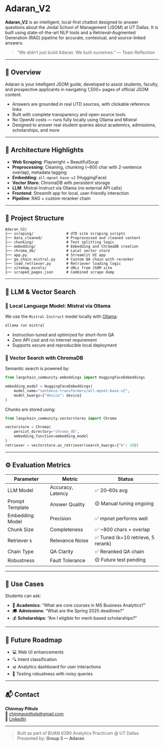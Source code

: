 # Adaran_V2

**Adaran_V2** is an intelligent, local-first chatbot designed to answer questions about the Jindal School of Management (JSOM) at UT Dallas. It is built using state-of-the-art NLP tools and a Retrieval-Augmented Generation (RAG) pipeline for accurate, contextual, and source-linked answers.

> “We didn’t just build Adaran. We built ourselves.” — Team Reflection

---

## 📍 Overview

Adaran is your intelligent JSOM guide, developed to assist students, faculty, and prospective applicants in navigating 1,500+ pages of official JSOM content. 

- Answers are grounded in real UTD sources, with clickable reference links
- Built with complete transparency and open-source tools
- No OpenAI costs — runs fully locally using Ollama and Mistral
- Designed to answer real student queries about academics, admissions, scholarships, and more

---

## 🧱 Architecture Highlights

- **Web Scraping**: Playwright + BeautifulSoup
- **Preprocessing**: Cleaning, chunking (~800 char with 2-sentence overlap), metadata tagging
- **Embedding**: `all-mpnet-base-v2` (HuggingFace)
- **Vector Store**: ChromaDB with persistent storage
- **LLM**: Mistral-Instruct via Ollama (no external API calls)
- **Frontend**: Streamlit app for local, user-friendly interaction
- **Pipeline**: RAG + custom reranker chain

---

## 📁 Project Structure

```
Adaran_V2/
├── scraping/               # UTD site scraping scripts
├── data_cleaned/           # Preprocessed and cleaned content
├── chunking/               # Text splitting logic
├── embedding/              # Embedding and ChromaDB creation
├── chroma_db/              # Local vector store
├── app.py                  # Streamlit UI app
├── qa_chain_mistral.py     # Custom QA chain with reranker
├── load_retriever.py       # Retriever loading logic
├── sitemap_excels/         # URLs from JSOM site
├── scraped_pages.json      # Combined scrape dump
```

---

## 🧠 LLM & Vector Search

### 🔹 Local Language Model: Mistral via Ollama

We use the `Mistral-Instruct` model locally with [Ollama](https://ollama.com):

```bash
ollama run mistral
```

- Instruction-tuned and optimized for short-form QA
- Zero API cost and no internet requirement
- Supports secure and reproducible local deployment

### 🔹 Vector Search with ChromaDB

Semantic search is powered by:

```python
from langchain_community.embeddings import HuggingFaceEmbeddings

embedding_model = HuggingFaceEmbeddings(
    model_name="sentence-transformers/all-mpnet-base-v2",
    model_kwargs={"device": device}
)
```

Chunks are stored using:

```python
from langchain_community.vectorstores import Chroma

vectorstore = Chroma(
    persist_directory="chroma_db",
    embedding_function=embedding_model
)
retriever = vectorstore.as_retriever(search_kwargs={"k": 10})
```

---

## ⚙️ Evaluation Metrics

| Parameter         | Metric           | Status         |
|------------------|------------------|----------------|
| LLM Model        | Accuracy, Latency| ✅ 20–60s avg  |
| Prompt Template  | Answer Quality   | 🟡 Manual tuning ongoing |
| Embedding Model  | Precision        | ✅ mpnet performs well |
| Chunk Size       | Completeness     | ✅ ~800 chars + overlap |
| Retriever `k`    | Relevance Noise  | ✅ Tuned (k=10 retrieve, 5 rerank) |
| Chain Type       | QA Clarity       | ✅ Reranked QA chain |
| Robustness       | Fault Tolerance  | 🟡 Future test pending |

---

## 💬 Use Cases

Students can ask:

- 🧾 **Academics**: “What are core courses in MS Business Analytics?”
- 🎓 **Admissions**: “What are the Spring 2025 deadlines?”
- 💰 **Scholarships**: “Am I eligible for merit-based scholarships?”

---

## 🔮 Future Roadmap

- 💻 Web UI enhancements
- 🔍 Intent classification
- 📊 Analytics dashboard for user interactions
- 🧪 Testing robustness with noisy queries

---

## 📬 Contact

**Chinmay Pittule**  
📧 chinmaypittule@gmail.com  
🔗 [LinkedIn](https://linkedin.com/in/chinmaypittule)

---

> Built as part of BUAN 6390 Analytics Practicum @ UT Dallas  
> Presented by: **Group 3 — Adaran**
